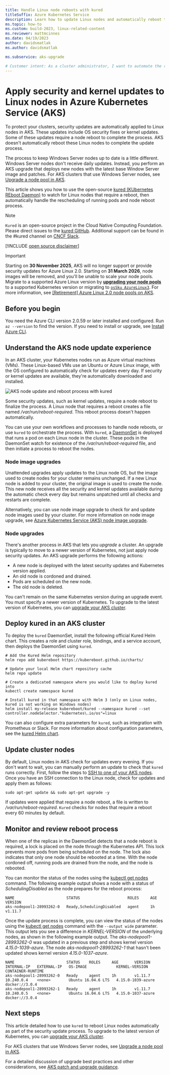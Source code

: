 ```yaml
---
title: Handle Linux node reboots with kured
titleSuffix: Azure Kubernetes Service
description: Learn how to update Linux nodes and automatically reboot them with kured in Azure Kubernetes Service (AKS)
ms.topic: how-to
ms.custom: build-2023, linux-related-content
ms.reviewer: mattmcinnes
ms.date: 04/19/2023
author: davidsmatlak
ms.author: davidsmatlak

ms.subservice: aks-upgrade

# Customer intent: As a cluster administrator, I want to automate the reboot process for Linux nodes in Azure Kubernetes Service, so that I can ensure timely application of security updates and maintain cluster compliance without manual intervention.
---
```


# Apply security and kernel updates to Linux nodes in Azure Kubernetes Service (AKS)

To protect your clusters, security updates are automatically applied to Linux nodes in AKS. These updates include OS security fixes or kernel updates. Some of these updates require a node reboot to complete the process. AKS doesn't automatically reboot these Linux nodes to complete the update process.

The process to keep Windows Server nodes up to date is a little different. Windows Server nodes don't receive daily updates. Instead, you perform an AKS upgrade that deploys new nodes with the latest base Window Server image and patches. For AKS clusters that use Windows Server nodes, see [Upgrade a node pool in AKS][nodepool-upgrade].

This article shows you how to use the open-source [kured (KUbernetes REboot Daemon)][kured] to watch for Linux nodes that require a reboot, then automatically handle the rescheduling of running pods and node reboot process.

> [!NOTE]
> `Kured` is an open-source project in the Cloud Native Computing Foundation. Please direct issues to the [kured GitHub][kured]. Additional support can be found in the #kured channel on [CNCF Slack](https://slack.cncf.io).

[!INCLUDE [open source disclaimer](./includes/open-source-disclaimer.md)]

> [!IMPORTANT]
> Starting on **30 November 2025**, AKS will no longer support or provide security updates for Azure Linux 2.0. Starting on **31 March 2026**, node images will be removed, and you'll be unable to scale your node pools. Migrate to a supported Azure Linux version by [**upgrading your node pools**](/azure/aks/upgrade-aks-cluster) to a supported Kubernetes version or migrating to [`osSku AzureLinux3`](/azure/aks/upgrade-os-version). For more information, see [[Retirement] Azure Linux 2.0 node pools on AKS](https://github.com/Azure/AKS/issues/4988).

## Before you begin

You need the Azure CLI version 2.0.59 or later installed and configured. Run `az --version` to find the version. If you need to install or upgrade, see [Install Azure CLI][install-azure-cli].

## Understand the AKS node update experience

In an AKS cluster, your Kubernetes nodes run as Azure virtual machines (VMs). These Linux-based VMs use an Ubuntu or Azure Linux image, with the OS configured to automatically check for updates every day. If security or kernel updates are available, they're automatically downloaded and installed.

![AKS node update and reboot process with kured](media/node-updates-kured/node-reboot-process.png)

Some security updates, such as kernel updates, require a node reboot to finalize the process. A Linux node that requires a reboot creates a file named */var/run/reboot-required*. This reboot process doesn't happen automatically.

You can use your own workflows and processes to handle node reboots, or use `kured` to orchestrate the process. With `kured`, a [DaemonSet][DaemonSet] is deployed that runs a pod on each Linux node in the cluster. These pods in the DaemonSet watch for existence of the */var/run/reboot-required* file, and then initiate a process to reboot the nodes.

### Node image upgrades

Unattended upgrades apply updates to the Linux node OS, but the image used to create nodes for your cluster remains unchanged. If a new Linux node is added to your cluster, the original image is used to create the node. This new node receives all the security and kernel updates available during the automatic check every day but remains unpatched until all checks and restarts are complete.

Alternatively, you can use node image upgrade to check for and update node images used by your cluster. For more information on node image upgrade, see [Azure Kubernetes Service (AKS) node image upgrade][node-image-upgrade].

### Node upgrades

There's another process in AKS that lets you *upgrade* a cluster. An upgrade is typically to move to a newer version of Kubernetes, not just apply node security updates. An AKS upgrade performs the following actions:

* A new node is deployed with the latest security updates and Kubernetes version applied.
* An old node is cordoned and drained.
* Pods are scheduled on the new node.
* The old node is deleted.

You can't remain on the same Kubernetes version during an upgrade event. You must specify a newer version of Kubernetes. To upgrade to the latest version of Kubernetes, you can [upgrade your AKS cluster][aks-upgrade].

## Deploy kured in an AKS cluster

To deploy the `kured` DaemonSet, install the following official Kured Helm chart. This creates a role and cluster role, bindings, and a service account, then deploys the DaemonSet using `kured`.

```console
# Add the Kured Helm repository
helm repo add kubereboot https://kubereboot.github.io/charts/

# Update your local Helm chart repository cache
helm repo update

# Create a dedicated namespace where you would like to deploy kured into
kubectl create namespace kured

# Install kured in that namespace with Helm 3 (only on Linux nodes, kured is not working on Windows nodes)
helm install my-release kubereboot/kured --namespace kured --set controller.nodeSelector."kubernetes\.io/os"=linux
```

You can also configure extra parameters for `kured`, such as integration with Prometheus or Slack. For more information about configuration parameters, see the [kured Helm chart][kured-install].

## Update cluster nodes

By default, Linux nodes in AKS check for updates every evening. If you don't want to wait, you can manually perform an update to check that `kured` runs correctly. First, follow the steps to [SSH to one of your AKS nodes][aks-ssh]. Once you have an SSH connection to the Linux node, check for updates and apply them as follows:

```console
sudo apt-get update && sudo apt-get upgrade -y
```

If updates were applied that require a node reboot, a file is written to */var/run/reboot-required*. `Kured` checks for nodes that require a reboot every 60 minutes by default.

## Monitor and review reboot process

When one of the replicas in the DaemonSet detects that a node reboot is required, a lock is placed on the node through the Kubernetes API. This lock prevents more pods from being scheduled on the node. The lock also indicates that only one node should be rebooted at a time. With the node cordoned off, running pods are drained from the node, and the node is rebooted.

You can monitor the status of the nodes using the [kubectl get nodes][kubectl-get-nodes] command. The following example output shows a node with a status of *SchedulingDisabled* as the node prepares for the reboot process:

```output
NAME                       STATUS                     ROLES     AGE       VERSION
aks-nodepool1-28993262-0   Ready,SchedulingDisabled   agent     1h        v1.11.7
```

Once the update process is complete, you can view the status of the nodes using the [kubectl get nodes][kubectl-get-nodes] command with the `--output wide` parameter. This output lets you see a difference in *KERNEL-VERSION* of the underlying nodes, as shown in the following example output. The *aks-nodepool1-28993262-0* was updated in a previous step and shows kernel version *4.15.0-1039-azure*. The node *aks-nodepool1-28993262-1* that hasn't been updated shows kernel version *4.15.0-1037-azure*.

```output
NAME                       STATUS    ROLES     AGE       VERSION   INTERNAL-IP   EXTERNAL-IP   OS-IMAGE             KERNEL-VERSION      CONTAINER-RUNTIME
aks-nodepool1-28993262-0   Ready     agent     1h        v1.11.7   10.240.0.4    <none>        Ubuntu 16.04.6 LTS   4.15.0-1039-azure   docker://3.0.4
aks-nodepool1-28993262-1   Ready     agent     1h        v1.11.7   10.240.0.5    <none>        Ubuntu 16.04.6 LTS   4.15.0-1037-azure   docker://3.0.4
```

## Next steps

This article detailed how to use `kured` to reboot Linux nodes automatically as part of the security update process. To upgrade to the latest version of Kubernetes, you can [upgrade your AKS cluster][aks-upgrade].

For AKS clusters that use Windows Server nodes, see [Upgrade a node pool in AKS][nodepool-upgrade].

For a detailed discussion of upgrade best practices and other considerations, see [AKS patch and upgrade guidance][upgrade-operators-guide].

<!-- LINKS - external -->
[kured]: https://github.com/kubereboot/kured
[kured-install]: https://github.com/kubereboot/charts/tree/main/charts/kured
[kubectl-get-nodes]: https://kubernetes.io/docs/reference/generated/kubectl/kubectl-commands#get

<!-- LINKS - internal -->
[install-azure-cli]: /cli/azure/install-azure-cli
[DaemonSet]: concepts-clusters-workloads.md#statefulsets-and-daemonsets
[aks-ssh]: ssh.md
[aks-upgrade]: upgrade-cluster.md
[nodepool-upgrade]: manage-node-pools.md#upgrade-a-single-node-pool
[node-image-upgrade]: node-image-upgrade.md
[upgrade-operators-guide]: /azure/architecture/operator-guides/aks/aks-upgrade-practices

